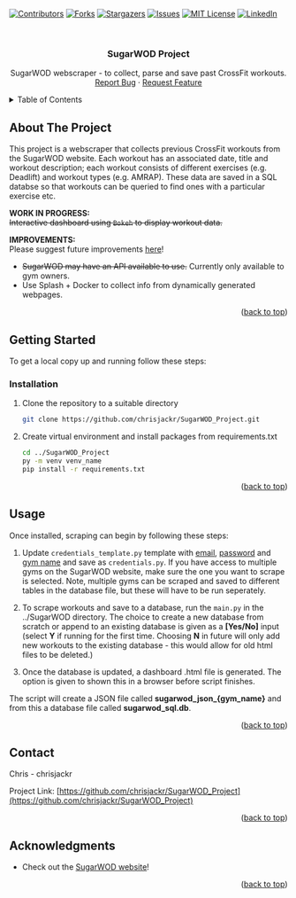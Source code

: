 <div id="top"></div>

<!-- PROJECT SHIELDS -->
<!--
*** I'm using markdown "reference style" links for readability.
*** Reference links are enclosed in brackets [ ] instead of parentheses ( ).
*** See the bottom of this document for the declaration of the reference variables
*** for contributors-url, forks-url, etc. This is an optional, concise syntax you may use.
*** https://www.markdownguide.org/basic-syntax/#reference-style-links
-->
[![Contributors][contributors-shield]][contributors-url]
[![Forks][forks-shield]][forks-url]
[![Stargazers][stars-shield]][stars-url]
[![Issues][issues-shield]][issues-url]
[![MIT License][license-shield]][license-url]
[![LinkedIn][linkedin-shield]][linkedin-url]



<!-- PROJECT LOGO -->
<br />
<!--
<div align="center">
  <a href="https://github.com/chrisjackr/SugarWOD_Project">
    <img src="images/logo.png" alt="Logo" width="80" height="80">
  </a>
-->

<h3 align="center">SugarWOD Project</h3>

  <p align="center">
    SugarWOD webscraper - to collect, parse and save past CrossFit workouts.
    <!--
    <br />
    <a href="https://github.com/chrisjackr/SugarWOD_Project"><strong>Explore the docs »</strong></a>
    <br />
-->
    <br />
    <!--
    <a href="https://github.com/chrisjackr/SugarWOD_Project">View Demo</a>
    ·
    -->
    <a href="https://github.com/chrisjackr/SugarWOD_Project/issues">Report Bug</a>
    ·
    <a href="https://github.com/chrisjackr/SugarWOD_Project/issues">Request Feature</a>
  </p>
</div>



<!-- TABLE OF CONTENTS -->
<details>
  <summary>Table of Contents</summary>
  <ol>
    <li>
      <a href="#about-the-project">About The Project</a>
    </li>
    <li>
      <a href="#getting-started">Getting Started</a>
      <ul>
        <!--<li><a href="#prerequisites">Prerequisites</a></li>-->
        <li><a href="#installation">Installation</a></li>
      </ul>
    </li>
    <li><a href="#usage">Usage</a></li>
    <!--<li><a href="#roadmap">Roadmap</a></li>-->
    <!--<li><a href="#contributing">Contributing</a></li>-->
    <!--<li><a href="#license">License</a></li>-->
    <li><a href="#contact">Contact</a></li>
    <li><a href="#acknowledgments">Acknowledgments</a></li>
  </ol>
</details>



<!-- ABOUT THE PROJECT -->
## About The Project

<!--[![Product Name Screen Shot][product-screenshot]](https://example.com)-->

This project is a webscraper that collects previous CrossFit workouts from the SugarWOD website. Each workout has an associated date, title and workout description; each workout consists of different exercises (e.g. Deadlift) and workout types (e.g. AMRAP). These data are saved in a SQL databse so that workouts can be queried to find ones with a particular exercise etc. 

**WORK IN PROGRESS:**   
<strike>Interactive dashboard using <code>Bokeh</code> to display workout data.</strike>

**IMPROVEMENTS:**<br>
Please suggest future improvements <a href="https://github.com/chrisjackr/SugarWOD_Project/issues">here</a>!
<ul>
  <li><strike>SugarWOD may have an API available to use.</strike> Currently only available to gym owners.</li>
  <li>Use Splash + Docker to collect info from dynamically generated webpages.</li>
</ul>


<p align="right">(<a href="#top">back to top</a>)</p>





<!-- GETTING STARTED -->
## Getting Started

To get a local copy up and running follow these steps:

<!--
### Prerequisites

This is an example of how to list things you need to use the software and how to install them.
* npm
  ```sh
  npm install npm@latest -g
  ```
-->

### Installation

1. Clone the repository to a suitable directory
   ```sh
   git clone https://github.com/chrisjackr/SugarWOD_Project.git
   ```
2. Create virtual environment and install packages from requirements.txt
   ```sh
   cd ../SugarWOD_Project
   py -m venv venv_name
   pip install -r requirements.txt
   ```

<p align="right">(<a href="#top">back to top</a>)</p>



<!-- USAGE EXAMPLES -->
## Usage
Once installed, scraping can begin by following these steps:
</br>
1. Update <code>credentials_template.py</code> template with <u>email</u>, <u>password</u> and <u>gym name</u> and save as <code>credentials.py</code>. If you have access to multiple gyms on the SugarWOD website, make sure the one you want to scrape is selected. Note, multiple gyms can be scraped and saved to different tables in the database file, but these will have to be run seperately.

2. To scrape workouts and save to a database, run the <code>main.py</code> in the ../SugarWOD directory. The choice to create a new database from scratch or append to an existing database is given as a **[Yes/No]** input (select **Y** if running for the first time. Choosing **N** in future will only add new workouts to the existing database - this would allow for old html files to be deleted.)

3. Once the database is updated, a dashboard .html file is generated. The option is given to shown this in a browser before script finishes.

The script will create a JSON file called **sugarwod_json_{gym_name}** and from this a database file called **sugarwod_sql.db**.
<p align="right">(<a href="#top">back to top</a>)</p>



<!-- ROADMAP 
## Roadmap

- [] Feature 1
- [] Feature 2
- [] Feature 3
    - [] Nested Feature

See the [open issues](https://github.com/chrisjackr/SugarWOD_Project/issues) for a full list of proposed features (and known issues).

<p align="right">(<a href="#top">back to top</a>)</p>
-->


<!-- CONTRIBUTING 
## Contributing

Contributions are what make the open source community such an amazing place to learn, inspire, and create. Any contributions you make are **greatly appreciated**.

If you have a suggestion that would make this better, please fork the repo and create a pull request. You can also simply open an issue with the tag "enhancement".
Don't forget to give the project a star! Thanks again!

1. Fork the Project
2. Create your Feature Branch (`git checkout -b feature/AmazingFeature`)
3. Commit your Changes (`git commit -m 'Add some AmazingFeature'`)
4. Push to the Branch (`git push origin feature/AmazingFeature`)
5. Open a Pull Request

<p align="right">(<a href="#top">back to top</a>)</p>
-->


<!-- LICENSE 
## License

Distributed under the MIT License. See `LICENSE.txt` for more information.

<p align="right">(<a href="#top">back to top</a>)</p>
-->


<!-- CONTACT -->
## Contact

Chris - chrisjackr

Project Link: [https://github.com/chrisjackr/SugarWOD_Project](https://github.com/chrisjackr/SugarWOD_Project)

<p align="right">(<a href="#top">back to top</a>)</p>



<!-- ACKNOWLEDGMENTS -->
## Acknowledgments

* []() Check out the <a href="https://www.sugarwod.com/">SugarWOD website</a>!


<p align="right">(<a href="#top">back to top</a>)</p>



<!-- MARKDOWN LINKS & IMAGES -->
<!-- https://www.markdownguide.org/basic-syntax/#reference-style-links -->
[contributors-shield]: https://img.shields.io/github/contributors/chrisjackr/SugarWOD_Project.svg?style=for-the-badge
[contributors-url]: https://github.com/chrisjackr/SugarWOD_Project/graphs/contributors
[forks-shield]: https://img.shields.io/github/forks/chrisjackr/SugarWOD_Project.svg?style=for-the-badge
[forks-url]: https://github.com/chrisjackr/SugarWOD_Project/network/members
[stars-shield]: https://img.shields.io/github/stars/chrisjackr/SugarWOD_Project.svg?style=for-the-badge
[stars-url]: https://github.com/chrisjackr/SugarWOD_Project/stargazers
[issues-shield]: https://img.shields.io/github/issues/chrisjackr/SugarWOD_Project.svg?style=for-the-badge
[issues-url]: https://github.com/chrisjackr/SugarWOD_Project/issues
[license-shield]: https://img.shields.io/github/license/chrisjackr/SugarWOD_Project.svg?style=for-the-badge
[license-url]: https://github.com/chrisjackr/SugarWOD_Project/blob/master/LICENSE.txt
[linkedin-shield]: https://img.shields.io/badge/-LinkedIn-black.svg?style=for-the-badge&logo=linkedin&colorB=555
[linkedin-url]: https://linkedin.com/in/chris-richardson-a42724195
[product-screenshot]: images/screenshot.png

